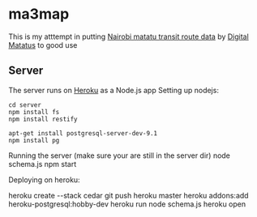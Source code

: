 # ma3map

This is my atttempt in putting [Nairobi matatu transit route data](http://www.gtfs-data-exchange.com/agency/university-of-nairobi-c4dlab/) by [Digital Matatus](http://www.digitalmatatus.com/) to good use

## Server
The server runs on [Heroku](https://www.heroku.com) as a Node.js app
Setting up nodejs:
    
    cd server
    npm install fs
    npm install restify

    apt-get install postgresql-server-dev-9.1
    npm install pg

Running the server (make sure your are still in the server dir)
    node schema.js
    npm start

Deploying on heroku:

   heroku create --stack cedar
   git push heroku master
   heroku addons:add heroku-postgresql:hobby-dev
   heroku run node schema.js
   heroku open
